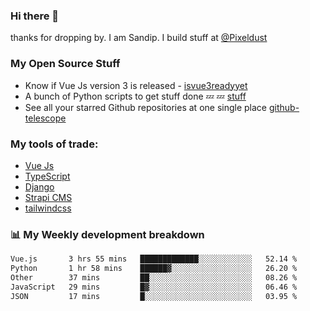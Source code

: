 ### Hi there 👋

thanks for dropping by.
I am Sandip. I build stuff at [@Pixeldust](github.com/pixeldust-in/)

###  **My Open Source Stuff**

 - Know if Vue Js version 3 is released -  [isvue3readyyet](https://github.com/sandiprb/isvue3readyyet)
 - A bunch of Python scripts to get stuff done 💤 💤 [stuff](https://github.com/sandiprb/stuff)
 - See all your starred Github repositories at one single place [github-telescope](https://github.com/sandiprb/github-telescope)



###  **My tools of trade:**
 - [Vue Js](https://github.com/vuejs/vue/)
 - [TypeScript](https://github.com/microsoft/TypeScript)
 - [Django](github.com/django/django)
 - [Strapi CMS](github.com/strapi/strapi)
 - [tailwindcss](https://github.com/tailwindlabs/tailwindcss)


###  📊 **My Weekly development breakdown**
<!--START_SECTION:waka-->

```txt
Vue.js       3 hrs 55 mins   █████████████░░░░░░░░░░░░   52.14 %
Python       1 hr 58 mins    ██████▓░░░░░░░░░░░░░░░░░░   26.20 %
Other        37 mins         ██░░░░░░░░░░░░░░░░░░░░░░░   08.26 %
JavaScript   29 mins         █▓░░░░░░░░░░░░░░░░░░░░░░░   06.46 %
JSON         17 mins         █░░░░░░░░░░░░░░░░░░░░░░░░   03.95 %
```

<!--END_SECTION:waka-->
